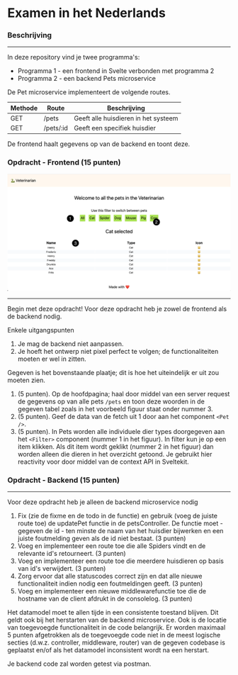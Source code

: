 # Examen in het Nederlands

### Beschrijving

---

In deze repository vind je twee programma's:

- Programma 1 - een frontend in Svelte verbonden met programma 2
- Programma 2 - een backend Pets microservice

De Pet microservice implementeert de volgende routes.

| Methode | Route | Beschrijving |
| --- | --- | --- |
| GET | /pets | Geeft alle huisdieren in het systeem |
| GET | /pets/:id | Geeft een specifiek huisdier |

De frontend haalt gegevens op van de backend en toont deze.

### Opdracht - Frontend (15 punten)

![alle huisdieren in een tabel](start.png)

---
Begin met deze opdracht! Voor deze opdracht heb je zowel de frontend als de backend nodig.

Enkele uitgangspunten

1. Je mag de backend niet aanpassen.
2. Je hoeft het ontwerp niet pixel perfect te volgen; de functionaliteiten moeten er wel in zitten.

Gegeven is het bovenstaande plaatje; dit is hoe het uiteindelijk er uit zou moeten zien.

1. (5 punten). Op de hoofdpagina; haal door middel van een server request de gegevens op van alle pets `/pets` en toon deze woorden in de gegeven tabel zoals in het voorbeeld figuur staat onder nummer 3.
2. (5 punten). Geef de data van de fetch uit 1 door aan het component `<Pet />`.
3. (5 punten). In Pets worden alle individuele dier types doorgegeven aan het `<Filter>` component (nummer 1 in het figuur). In filter kun je op een item klikken. Als dit item wordt geklikt (nummer 2 in het figuur) dan worden alleen die dieren in het overzicht getoond. Je gebruikt hier reactivity voor door middel van de context API in Sveltekit.

### Opdracht - Backend (15 punten)

---
Voor deze opdracht heb je alleen de backend microservice nodig

1. Fix (zie de fixme en de todo in de functie) en gebruik (voeg de juiste route toe) de updatePet functie in de petsController. 
   De functie moet - gegeven de id - ten minste de naam van het huisdier bijwerken en een juiste foutmelding geven als de id niet bestaat. (3 punten)
2. Voeg en implementeer een route toe die alle Spiders vindt en de relevante id's retourneert. (3 punten)
3. Voeg en implementeer een route toe die meerdere huisdieren op basis van id's verwijdert. (3 punten)
4. Zorg ervoor dat alle statuscodes correct zijn en dat alle nieuwe functionaliteit indien nodig een foutmeldingen geeft. (3 punten)
5. Voeg en implementeer een nieuwe middlewarefunctie toe die de hostname van de client afdrukt in de consolelog. (3 punten)

Het datamodel moet te allen tijde in een consistente toestand blijven. Dit geldt ook bij het herstarten van de backend microservice. Ook is de locatie van toegevoegde functionaliteit in de code belangrijk. Er worden maximaal 5 punten afgetrokken als de toegevoegde code niet in de meest logische secties (d.w.z. controller, middleware, router) van de gegeven codebase is geplaatst en/of als het datamodel inconsistent wordt na een herstart.

Je backend code zal worden getest via postman.